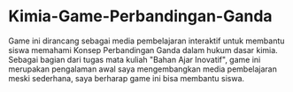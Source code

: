 # Kimia-Game-Perbandingan-Ganda
Game ini dirancang sebagai media pembelajaran interaktif untuk membantu siswa memahami Konsep Perbandingan Ganda dalam hukum dasar kimia. Sebagai bagian dari tugas mata kuliah "Bahan Ajar Inovatif", game ini merupakan pengalaman awal saya mengembangkan media pembelajaran  meski sederhana, saya berharap game ini bisa membantu siswa.
